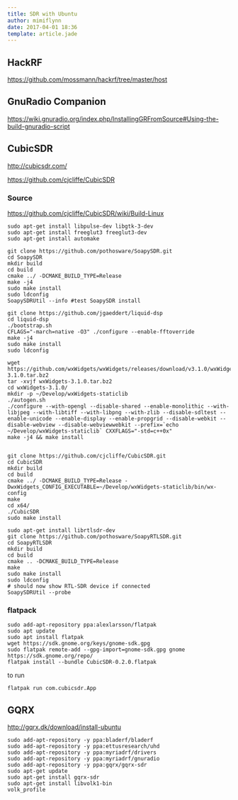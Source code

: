 ```yaml
---
title: SDR with Ubuntu
author: mimiflynn
date: 2017-04-01 18:36
template: article.jade
---
```


## HackRF

https://github.com/mossmann/hackrf/tree/master/host

## GnuRadio Companion

https://wiki.gnuradio.org/index.php/InstallingGRFromSource#Using-the-build-gnuradio-script

## CubicSDR

http://cubicsdr.com/

https://github.com/cjcliffe/CubicSDR

### Source

https://github.com/cjcliffe/CubicSDR/wiki/Build-Linux

```
sudo apt-get install libpulse-dev libgtk-3-dev
sudo apt-get install freeglut3 freeglut3-dev
sudo apt-get install automake

git clone https://github.com/pothosware/SoapySDR.git
cd SoapySDR
mkdir build
cd build
cmake ../ -DCMAKE_BUILD_TYPE=Release
make -j4
sudo make install
sudo ldconfig
SoapySDRUtil --info #test SoapySDR install

git clone https://github.com/jgaeddert/liquid-dsp
cd liquid-dsp
./bootstrap.sh
CFLAGS="-march=native -O3" ./configure --enable-fftoverride 
make -j4
sudo make install
sudo ldconfig

wget https://github.com/wxWidgets/wxWidgets/releases/download/v3.1.0/wxWidgets-3.1.0.tar.bz2
tar -xvjf wxWidgets-3.1.0.tar.bz2  
cd wxWidgets-3.1.0/
mkdir -p ~/Develop/wxWidgets-staticlib
./autogen.sh
./configure --with-opengl --disable-shared --enable-monolithic --with-libjpeg --with-libtiff --with-libpng --with-zlib --disable-sdltest --enable-unicode --enable-display --enable-propgrid --disable-webkit --disable-webview --disable-webviewwebkit --prefix=`echo ~/Develop/wxWidgets-staticlib` CXXFLAGS="-std=c++0x"
make -j4 && make install


git clone https://github.com/cjcliffe/CubicSDR.git
cd CubicSDR
mkdir build
cd build
cmake ../ -DCMAKE_BUILD_TYPE=Release -DwxWidgets_CONFIG_EXECUTABLE=~/Develop/wxWidgets-staticlib/bin/wx-config
make
cd x64/
./CubicSDR
sudo make install

sudo apt-get install librtlsdr-dev
git clone https://github.com/pothosware/SoapyRTLSDR.git
cd SoapyRTLSDR
mkdir build
cd build
cmake .. -DCMAKE_BUILD_TYPE=Release
make
sudo make install
sudo ldconfig
# should now show RTL-SDR device if connected
SoapySDRUtil --probe
```

### flatpack

```
sudo add-apt-repository ppa:alexlarsson/flatpak
sudo apt update
sudo apt install flatpak
wget https://sdk.gnome.org/keys/gnome-sdk.gpg
sudo flatpak remote-add --gpg-import=gnome-sdk.gpg gnome https://sdk.gnome.org/repo/
flatpak install --bundle CubicSDR-0.2.0.flatpak
```
to run
```
flatpak run com.cubicsdr.App
```

## GQRX
http://gqrx.dk/download/install-ubuntu

```
sudo add-apt-repository -y ppa:bladerf/bladerf
sudo add-apt-repository -y ppa:ettusresearch/uhd
sudo add-apt-repository -y ppa:myriadrf/drivers
sudo add-apt-repository -y ppa:myriadrf/gnuradio
sudo add-apt-repository -y ppa:gqrx/gqrx-sdr
sudo apt-get update
sudo apt-get install gqrx-sdr
sudo apt-get install libvolk1-bin
volk_profile
```